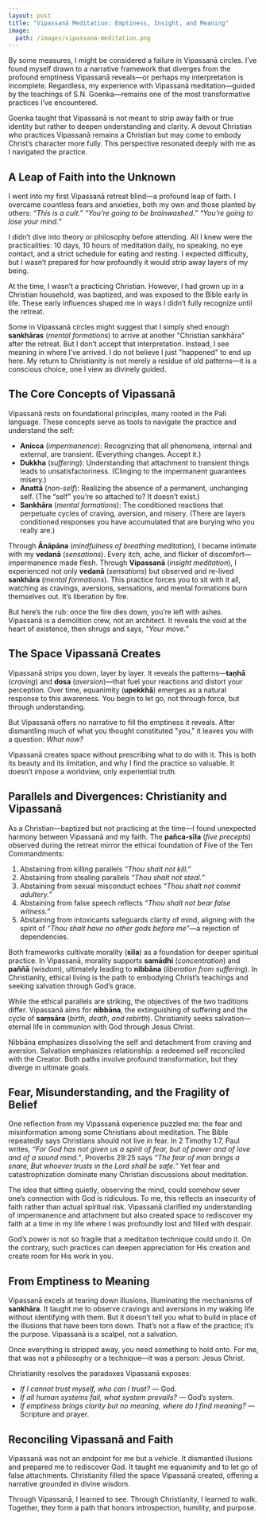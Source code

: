 ```yaml
---
layout: post
title: "Vipassanā Meditation: Emptiness, Insight, and Meaning"
image:
  path: /images/vipassana-meditation.png
---
```


By some measures, I might be considered a failure in Vipassanā circles. I’ve found myself drawn to a narrative framework that diverges from the profound emptiness Vipassanā reveals—or perhaps my interpretation is incomplete. Regardless, my experience with Vipassanā meditation—guided by the teachings of S.N. Goenka—remains one of the most transformative practices I’ve encountered.

Goenka taught that Vipassanā is not meant to strip away faith or true identity but rather to deepen understanding and clarity. A devout Christian who practices Vipassanā remains a Christian but may come to embody Christ’s character more fully. This perspective resonated deeply with me as I navigated the practice.

## A Leap of Faith into the Unknown

I went into my first Vipassanā retreat blind—a profound leap of faith. I overcame countless fears and anxieties, both my own and those planted by others: _“This is a cult.”_ _“You’re going to be brainwashed.”_ _“You’re going to lose your mind.”_

I didn’t dive into theory or philosophy before attending. All I knew were the practicalities: 10 days, 10 hours of meditation daily, no speaking, no eye contact, and a strict schedule for eating and resting. I expected difficulty, but I wasn’t prepared for how profoundly it would strip away layers of my being.

At the time, I wasn’t a practicing Christian. However, I had grown up in a Christian household, was baptized, and was exposed to the Bible early in life. These early influences shaped me in ways I didn’t fully recognize until the retreat.

Some in Vipassanā circles might suggest that I simply shed enough **sankhāras** (_mental formations_) to arrive at another "Christian sankhāra" after the retreat. But I don’t accept that interpretation. Instead, I see meaning in where I’ve arrived. I do not believe I just "happened" to end up here. My return to Christianity is not merely a residue of old patterns—it is a conscious choice, one I view as divinely guided.

## The Core Concepts of Vipassanā

Vipassanā rests on foundational principles, many rooted in the Pali language. These concepts serve as tools to navigate the practice and understand the self:

- **Anicca** (_impermanence_): Recognizing that all phenomena, internal and external, are transient. (Everything changes. Accept it.)
- **Dukkha** (_suffering_): Understanding that attachment to transient things leads to unsatisfactoriness. (Clinging to the impermanent guarantees misery.)
- **Anattā** (_non-self_): Realizing the absence of a permanent, unchanging self. (The “self” you’re so attached to? It doesn’t exist.)
- **Sankhāra** (_mental formations_): The conditioned reactions that perpetuate cycles of craving, aversion, and misery. (There are layers conditioned responses you have accumulated that are burying who you really are.)

Through **Ānāpāna** (_mindfulness of breathing meditation_), I became intimate with my **vedanā** (_sensations_). Every itch, ache, and flicker of discomfort—impermanence made flesh. Through **Vipassanā** (_insight meditation_), I experienced not only **vedanā** (_sensations_) but observed and re-lived **sankhāra** (_mental formations_). This practice forces you to sit with it all, watching as cravings, aversions, sensations, and mental formations burn themselves out. It’s liberation by fire.

But here’s the rub: once the fire dies down, you’re left with ashes. Vipassanā is a demolition crew, not an architect. It reveals the void at the heart of existence, then shrugs and says, _“Your move.”_

## The Space Vipassanā Creates

Vipassanā strips you down, layer by layer. It reveals the patterns—**taṇhā** (_craving_) and **dosa** (_aversion_)—that fuel your reactions and distort your perception. Over time, equanimity (**upekkhā**) emerges as a natural response to this awareness. You begin to let go, not through force, but through understanding.

But Vipassanā offers no narrative to fill the emptiness it reveals. After dismantling much of what you thought constituted "you," it leaves you with a question: _What now?_

Vipassanā creates space without prescribing what to do with it. This is both its beauty and its limitation, and why I find the practice so valuable. It doesn’t impose a worldview, only experiential truth.

## Parallels and Divergences: Christianity and Vipassanā

As a Christian—baptized but not practicing at the time—I found unexpected harmony between Vipassanā and my faith. The **pañca-sīla** (_five precepts_) observed during the retreat mirror the ethical foundation of Five of the Ten Commandments:

1. Abstaining from killing parallels _“Thou shalt not kill.”_
2. Abstaining from stealing parallels _“Thou shalt not steal.”_
3. Abstaining from sexual misconduct echoes _“Thou shalt not commit adultery.”_
4. Abstaining from false speech reflects _“Thou shalt not bear false witness.”_
5. Abstaining from intoxicants safeguards clarity of mind, aligning with the spirit of _“Thou shalt have no other gods before me”_—a rejection of dependencies.

Both frameworks cultivate morality (**sīla**) as a foundation for deeper spiritual practice. In Vipassanā, morality supports **samādhi** (_concentration_) and **paññā** (_wisdom_), ultimately leading to **nibbāna** (_liberation from suffering_). In Christianity, ethical living is the path to embodying Christ’s teachings and seeking salvation through God’s grace.

While the ethical parallels are striking, the objectives of the two traditions differ. Vipassanā aims for **nibbāna**, the extinguishing of suffering and the cycle of **saṃsāra** (_birth, death, and rebirth_). Christianity seeks salvation—eternal life in communion with God through Jesus Christ.

Nibbāna emphasizes dissolving the self and detachment from craving and aversion. Salvation emphasizes relationship: a redeemed self reconciled with the Creator. Both paths involve profound transformation, but they diverge in ultimate goals.

## Fear, Misunderstanding, and the Fragility of Belief

One reflection from my Vipassanā experience puzzled me: the fear and misinformation among some Christians about meditation. The Bible repeatedly says Christians should not live in fear. In 2 Timothy 1:7, Paul writes, _“For God has not given us a spirit of fear, but of power and of love and of a sound mind.”_, Proverbs 29:25 says _“The fear of man brings a snare, But whoever trusts in the Lord shall be safe.”_ Yet fear and catastrophization dominate many Christian discussions about meditation.

The idea that sitting quietly, observing the mind, could somehow sever one’s connection with God is ridiculous. To me, this reflects an insecurity of faith rather than actual spiritual risk. Vipassanā clarified my understanding of impermanence and attachment but also created space to rediscover my faith at a time in my life where I was profoundly lost and filled with despair.

God’s power is not so fragile that a meditation technique could undo it. On the contrary, such practices can deepen appreciation for His creation and create room for His work in you.

## From Emptiness to Meaning

Vipassanā excels at tearing down illusions, illuminating the mechanisms of **sankhāra**. It taught me to observe cravings and aversions in my waking life without identifying with them. But it doesn’t tell you what to build in place of the illusions that have been torn down. That’s not a flaw of the practice; it’s the purpose. Vipassanā is a scalpel, not a salvation.

Once everything is stripped away, you need something to hold onto. For me, that was not a philosophy or a technique—it was a person: Jesus Christ.

Christianity resolves the paradoxes Vipassanā exposes:

- _If I cannot trust myself, who can I trust?_ — God.
- _If all human systems fail, what system prevails?_ — God’s system.
- _If emptiness brings clarity but no meaning, where do I find meaning?_ — Scripture and prayer.

## Reconciling Vipassanā and Faith

Vipassanā was not an endpoint for me but a vehicle. It dismantled illusions and prepared me to rediscover God. It taught me equanimity and to let go of false attachments. Christianity filled the space Vipassanā created, offering a narrative grounded in divine wisdom.

Through Vipassanā, I learned to see. Through Christianity, I learned to walk. Together, they form a path that honors introspection, humility, and purpose.
